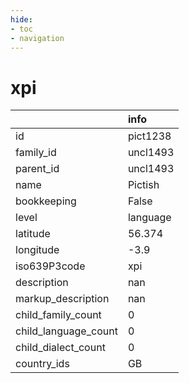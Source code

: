 ```yaml
---
hide:
- toc
- navigation
---
```

# xpi
|                      | info     |
|:---------------------|:---------|
| id                   | pict1238 |
| family_id            | uncl1493 |
| parent_id            | uncl1493 |
| name                 | Pictish  |
| bookkeeping          | False    |
| level                | language |
| latitude             | 56.374   |
| longitude            | -3.9     |
| iso639P3code         | xpi      |
| description          | nan      |
| markup_description   | nan      |
| child_family_count   | 0        |
| child_language_count | 0        |
| child_dialect_count  | 0        |
| country_ids          | GB       |